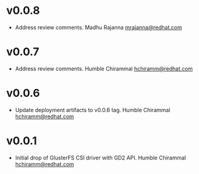 # v0.0.8
* Address review comments.
  Madhu Rajanna <mrajanna@redhat.com>

# v0.0.7
* Address review comments.
  Humble Chirammal <hchiramm@redhat.com>

# v0.0.6	
* Update deployment artifacts to v0.0.6 tag.
  Humble Chirammal <hchiramm@redhat.com>

# v0.0.1	
* Initial drop of GlusterFS CSI driver with GD2 API.
  Humble Chirammal <hchiramm@redhat.com>
